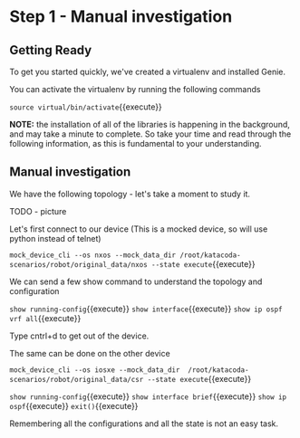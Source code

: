 # Step 1 - Manual investigation

## Getting Ready
To get you started quickly, we've created a virtualenv and installed Genie.

You can activate the virtualenv by running the following commands

`source virtual/bin/activate`{{execute}}

**NOTE:** the installation of all of the libraries is happening in the background, and may take a minute to complete.  So take your time and
read through the following information, as this is fundamental to your understanding.

## Manual investigation

We have the following topology - let's take a moment to study it.

TODO - picture

Let's first connect to our device (This is a mocked device, so will use python instead of telnet)

`mock_device_cli --os nxos --mock_data_dir /root/katacoda-scenarios/robot/original_data/nxos --state execute`{{execute}}

We can send a few show command to understand the topology and configuration

`show running-config`{{execute}}
`show interface`{{execute}}
`show ip ospf vrf all`{{execute}}

Type cntrl+d to get out of the device.

The same can be done on the other device

`mock_device_cli --os iosxe --mock_data_dir  /root/katacoda-scenarios/robot/original_data/csr --state execute`{{execute}}

`show running-config`{{execute}}
`show interface brief`{{execute}}
`show ip ospf`{{execute}}
`exit()`{{execute}}

Remembering all the configurations and all the state is not an easy task.
